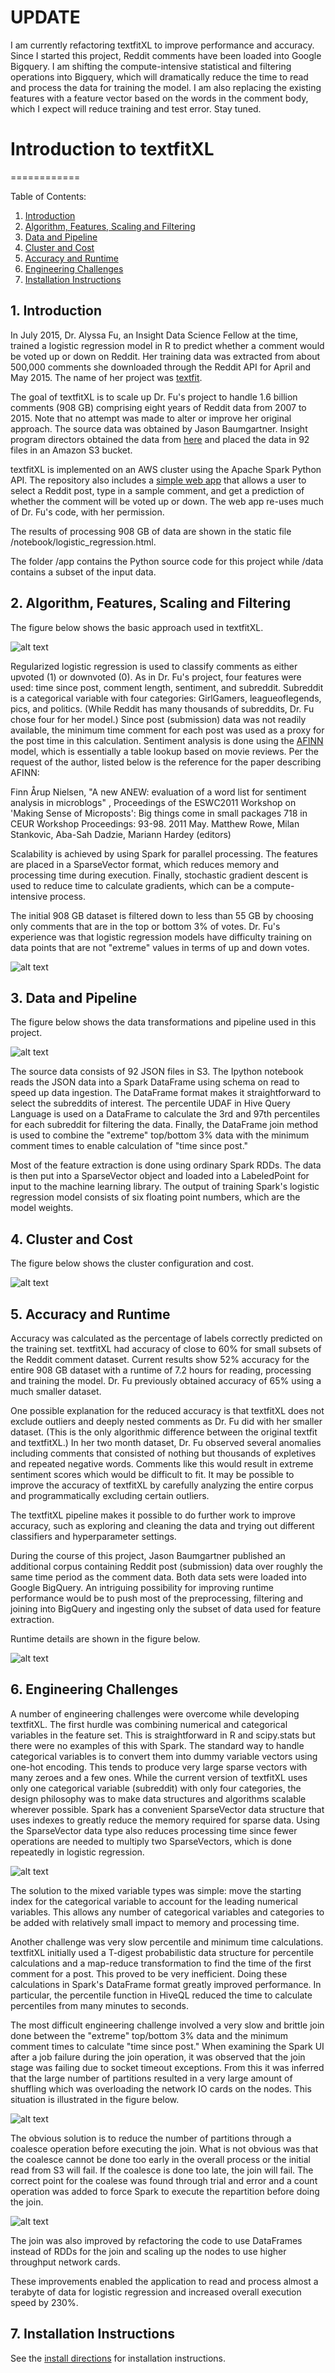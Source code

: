# UPDATE
I am currently refactoring textfitXL to improve performance and accuracy.  Since I started this project, Reddit comments have been loaded into Google Bigquery.  I am shifting the compute-intensive statistical and filtering operations into Bigquery, which will dramatically reduce the time to read and process the data for training the model.  I am also replacing the existing features with a feature vector based on the words in the comment body, which I expect will reduce training and test error.  Stay tuned.  

# Introduction to textfitXL
============

Table of Contents:

1. [Introduction](README.md#1-introduction)
2. [Algorithm, Features, Scaling and Filtering](README.md#2-algo)
3. [Data and Pipeline](README.md#3-pipeline) 
4. [Cluster and Cost](README.md#4-cluster)
5. [Accuracy and Runtime](README.md#5-accuracy)
6. [Engineering Challenges](README.md#6-challenges)
7. [Installation Instructions](README.md#7-install)

## 1. Introduction

In July 2015, Dr. Alyssa Fu, an Insight Data Science Fellow at the time, trained a logistic regression model in R to predict whether a comment would be voted up or down on Reddit.  Her training data was extracted from about 500,000 comments she downloaded through the Reddit API for April and May 2015.  The name of her project was [textfit](https://github.com/alyssafu/Insight-Project).  

The goal of textfitXL is to scale up Dr. Fu's project to handle 1.6 billion comments (908 GB) comprising eight years of Reddit data from 2007 to 2015.  Note that no attempt was made to alter or improve her original approach.  The source data was obtained by Jason Baumgartner.  Insight program directors obtained the data from [here](https://archive.org/details/2015_reddit_comments_corpus) and placed the data in 92 files in an Amazon S3 bucket.  

textfitXL is implemented on an AWS cluster using the Apache Spark Python API.  The repository also includes a [simple web app](http://www.textfitxl.com/) that allows a user to select a Reddit post, type in a sample comment, and get a prediction of whether the comment will be voted up or down.  The web app re-uses much of Dr. Fu's code, with her permission.  

The results of processing 908 GB of data are shown in the static file /notebook/logistic_regression.html.  

The folder /app contains the Python source code for this project while /data contains a subset of the input data.

## 2. Algorithm, Features, Scaling and Filtering

The figure below shows the basic approach used in textfitXL.  

![alt text](img/algo.jpg "Algorithm, Features and Scaling")

Regularized logistic regression is used to classify comments as either upvoted (1) or downvoted (0).  As in Dr. Fu's project, four features were used:  time since post, comment length, sentiment, and subreddit.  Subreddit is a categorical variable with four categories:  GirlGamers, leagueoflegends, pics, and politics.  (While Reddit has many thousands of subreddits, Dr. Fu chose four for her model.)  Since post (submission) data was not readily available, the minimum time comment for each post was used as a proxy for the post time in this calculation.  Sentiment analysis is done using the [AFINN](https://github.com/fnielsen/afinn) model, which is essentially a table lookup based on movie reviews.  Per the request of the author, listed below is the reference for the paper describing AFINN:

Finn Årup Nielsen, "A new ANEW: evaluation of a word list for sentiment analysis in microblogs" , Proceedings of the ESWC2011 Workshop on 'Making Sense of Microposts': Big things come in small packages 718 in CEUR Workshop Proceedings: 93-98. 2011 May. Matthew Rowe, Milan Stankovic, Aba-Sah Dadzie, Mariann Hardey (editors)

Scalability is achieved by using Spark for parallel processing.  The features are placed in a SparseVector format, which reduces memory and processing time during execution.  Finally, stochastic gradient descent is used to reduce time to calculate gradients, which can be a compute-intensive process.  

The initial 908 GB dataset is filtered down to less than 55 GB by choosing only comments that are in the top or bottom 3% of votes.  Dr. Fu's experience was that logistic regression models have difficulty training on data points that are not "extreme" values in terms of up and down votes.  

![alt text](img/filter.jpg "Filter to Top/Bottom 3%")


## 3. Data and Pipeline

The figure below shows the data transformations and pipeline used in this project.  

![alt text](img/pipeline.jpg "Data and Pipeline")

The source data consists of 92 JSON files in S3.  The Ipython notebook reads the JSON data into a Spark DataFrame using schema on read to speed up data ingestion. The DataFrame format makes it straightforward to select the subreddits of interest.  The percentile UDAF in Hive Query Language is used on a DataFrame to calculate the 3rd and 97th percentiles for each subreddit for filtering the data.  Finally, the DataFrame join method is used to combine the "extreme" top/bottom 3% data with the minimum comment times to enable calculation of "time since post."  

Most of the feature extraction is done using ordinary Spark RDDs.  The data is then put into a SparseVector object and loaded into a LabeledPoint for input to the machine learning library.  The output of training Spark's logistic regression model consists of six floating point numbers, which are the model weights.     

## 4. Cluster and Cost

The figure below shows the cluster configuration and cost.  

![alt text](img/cost.jpg "Cluster and Cost")

## 5. Accuracy and Runtime

Accuracy was calculated as the percentage of labels correctly predicted on the training set.  textfitXL had accuracy of close to 60% for small subsets of the Reddit comment dataset.  Current results show 52% accuracy for the entire 908 GB dataset with a runtime of 7.2 hours for reading, processing and training the model.  Dr. Fu previously obtained accuracy of 65% using a much smaller dataset. 

One possible explanation for the reduced accuracy is that textfitXL does not exclude outliers and deeply nested comments as Dr. Fu did with her smaller dataset.  (This is the only algorithmic difference between the original textfit and textfitXL.)  In her two month dataset, Dr. Fu observed several anomalies including comments that consisted of nothing but thousands of expletives and repeated negative words.   Comments like this would result in extreme sentiment scores which would be difficult to fit.  It may be possible to improve the accuracy of textfitXL by carefully analyzing the entire corpus and programmatically excluding certain outliers.  

The textfitXL pipeline makes it possible to do further work to improve accuracy, such as exploring and cleaning the data and trying out different classifiers and hyperparameter settings.  

During the course of this project, Jason Baumgartner published an additional corpus containing Reddit post (submission) data over roughly the same time period as the comment data.  Both data sets were loaded into Google BigQuery.  An intriguing possibility for improving runtime performance would be to push most of the preprocessing, filtering and joining into BigQuery and ingesting only the subset of data used for feature extraction. 

Runtime details are shown in the figure below.

![alt text](img/runtime.jpg "Runtime")

## 6.  Engineering Challenges

A number of engineering challenges were overcome while developing textfitXL.  The first hurdle was combining numerical and categorical variables in the feature set.  This is straightforward in R and scipy.stats but there were no examples of this with Spark.  The standard way to handle categorical variables is to convert them into dummy variable vectors using one-hot encoding.  This tends to produce very large sparse vectors with many zeroes and a few ones.  While the current version of textfitXL uses only one categorical variable (subreddit) with only four categories, the design philosophy was to make data structures and algorithms scalable wherever possible.  Spark has a convenient SparseVector data structure that uses indexes to greatly reduce the memory required for sparse data.  Using the SparseVector data type also reduces processing time since fewer operations are needed to multiply two SparseVectors, which is done repeatedly in logistic regression.  

![alt text](img/mixed.jpg "Mixed Numerical and Categorical Variables")

The solution to the mixed variable types was simple:  move the starting index for the categorical variable to account for the leading numerical variables.  This allows any number of categorical variables and categories to be added with relatively small impact to memory and processing time.  

Another challenge was very slow percentile and minimum time calculations.  textfitXL initially used a T-digest probabilistic data structure for percentile calculations and a map-reduce transformation to find the time of the first comment for a post.  This proved to be very inefficient.  Doing these calculations in Spark's DataFrame format greatly improved performance.   In particular, the percentile function in HiveQL reduced the time to calculate percentiles from many minutes to seconds.  

The most difficult engineering challenge involved a very slow and brittle join done between the "extreme" top/bottom 3% data and the minimum comment times to calculate "time since post."  When examining the Spark UI after a job failure during the join operation, it was observed that the join stage was failing due to socket timeout exceptions.  From this it was inferred that the large number of partitions resulted in a very large amount of shuffling which was overloading the network IO cards on the nodes.  This situation is illustrated in the figure below.


![alt text](img/shuffle.jpg "Join is Long and Brittle Due to Shuffling")

The obvious solution is to reduce the number of partitions through a coalesce operation before executing the join.  What is not obvious was that the coalesce cannot be done too early in the overall process or the initial read from S3 will fail.  If the coalesce is done too late, the join will fail.  The correct point for the coalese was found through trial and error and a count operation was added to force Spark to execute the repartition before doing the join.  

![alt text](img/repartition.jpg "Repartitioning Improves Performance")

The join was also improved by refactoring the code to use DataFrames instead of RDDs for the join and scaling up the nodes to use higher throughput network cards.

These improvements enabled the application to read and process almost a terabyte of data for logistic regression and increased overall execution speed by 230%.

## 7.  Installation Instructions

See the [install directions](INSTALL.md) for installation instructions.  
